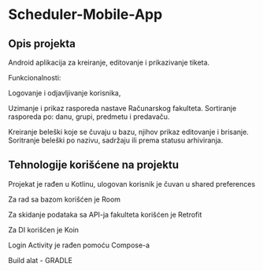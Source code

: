 # Scheduler-Mobile-App

<h2>Opis projekta</h2>

Android aplikacija za kreiranje, editovanje i prikazivanje tiketa. 

Funkcionalnosti: 

Logovanje i odjavljivanje korisnika,

Uzimanje i prikaz rasporeda nastave Računarskog fakulteta. Sortiranje rasporeda po: danu, grupi, predmetu i predavaču.

Kreiranje beleški koje se čuvaju u bazu, njihov prikaz editovanje i brisanje. Soritranje beleški po nazivu, sadržaju ili prema statusu arhiviranja.

<h2>Tehnologije korišćene na projektu</h2>

Projekat je rađen u Kotlinu, ulogovan korisnik je čuvan u shared preferences

Za rad sa bazom korišćen je Room

Za skidanje podataka sa API-ja fakulteta korišćen je Retrofit

Za DI korišćen je Koin

Login Activity je rađen pomoću Compose-a

Build alat - GRADLE
